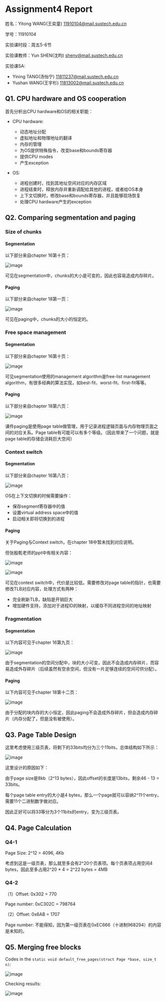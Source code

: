 # Assignment4 Report
姓名：Yitong WANG(王奕童) 11910104@mail.sustech.edu.cn

学号：11910104

实验课时段：周五5-6节

实验课教师：Yun SHEN(沈昀) sheny@mail.sustech.edu.cn

实验课SA:
- Yining TANG(汤怡宁) 11811237@mail.sustech.edu.cn
- Yushan WANG(王宇杉) 11813002@mail.sustech.edu.cn

## Q1. CPU hardware and OS cooperation

首先分析出CPU hardware和OS的相关职能：
- CPU hardware: 
  - 动态地址分配
  - 虚拟地址和物理地址的翻译
  - 内存的管理
  - 为OS提供特殊指令，改变base和bounds寄存器
  - 提供CPU modes
  - 产生exception

- OS:
  - 进程创建时，找到其地址空间对应的内存区域
  - 进程结束时，释放内存并重新调配给其他的进程，或者给OS本身
  - 上下文切换时，修改base和bounds寄存器，并且能够现场恢复
  - 处理CPU hardware产生的exception

## Q2. Comparing segmentation and paging

### Size of chunks

#### Segmentation

以下部分来自chapter 16第十页：

![image](https://user-images.githubusercontent.com/64548919/161073725-6f4f181f-bd45-44c9-a1b7-6ccf73ca5ea2.png)

可见在segmentation中，chunks的大小是可变的，因此也容易造成内存碎片。

#### Paging

以下部分来自chapter 18第一页：

![image](https://user-images.githubusercontent.com/64548919/161073960-4ce769ef-aee7-45e9-835f-f39d7fe7d1d3.png)

可见在paging中，chunks的大小的恒定的。

### Free space management

#### Segmentation

以下部分来自chapter 16第十页：

![image](https://user-images.githubusercontent.com/64548919/161075110-997810ae-b2f5-4678-a5ff-a4c8b0c42aba.png)

可见segmentation使用的management algorithm是free-list management algorithm，有很多经典的算法实现，如best-fit、worst-fit、first-fit等等。

#### Paging

以下部分来自chapter 18第六页：

![image](https://user-images.githubusercontent.com/64548919/161076037-76fb5c1d-59ac-410b-985c-7d05ff6e618e.png)

课件paging是使用page table做管理，用于记录进程逻辑页面与内存物理页面之间的对应关系。Page table有可能可以有多个等级。（因此带来了一个问题，就是page table的存储会消耗巨大空间）

### Context switch

#### Segmentation

以下部分来自chapter 16第八页：

![image](https://user-images.githubusercontent.com/64548919/161077672-0ec6fa9a-1831-49cd-ab6d-5d8403ceb132.png)

OS在上下文切换的时候需要操作：
- 保存segment寄存器中的值
- 设置virtual address space中的值
- 启动相关即将切换到的进程

#### Paging

关于Paging与Context switch，在chapter 18中暂未找到对应说明。

但张殷乾老师的ppt中有相关内容：

![image](https://user-images.githubusercontent.com/64548919/161083741-98e4468a-7955-4f08-884a-ba7600f86f04.png)

![image](https://user-images.githubusercontent.com/64548919/161084073-056fcc2e-3834-480b-a430-f8e6582ee63f.png)


可见在context switch中，代价是比较低。需要修改对page table的指针，也需要修改TLB对应内容，处理方式有两种：
- 完全刷新TLB，缺陷是开销巨大
- 增加硬件支持，添加对于进程ID的映射，以缓存不同进程空间的地址映射

### Fragmentation

#### Segmentation

以下内容可见于chapter 16第九页：

![image](https://user-images.githubusercontent.com/64548919/161085452-29dc0e52-5c44-49a1-b3ca-4d53810bd377.png)

由于segmentation的空间分配中，块的大小可变，因此不会造成内存碎片，而容易造成外存碎片（后续虽然有空余空间，但没有一片足够连续的空间可供分配）。

#### Paging

以下内容可见于chapter 18第十二页：

![image](https://user-images.githubusercontent.com/64548919/161086273-5ab8441c-b9ed-4176-945f-7bfc20f8e127.png)

由于分配的块内存的大小恒定，因此paging不会造成外存碎片，但会造成内存碎片（内存分配了，但是没有被使用）。

## Q3. Page Table Design
这里考虑使用三级页表，将剩下的33bits均分为三个11bits，总体结构如下所示：

![image](https://user-images.githubusercontent.com/64548919/161102845-da548c4e-6436-4d80-bb57-8f9d45977223.png)

这里设计的原因如下：

由于page size是8kb（2^13 bytes），因此offset的长度是13bits，剩余46 - 13 = 33bits。

每个page table entry的大小是4 bytes，那么一个page就可以容纳2^11个entry，需要11个二进制数字做对应。

因此正好可以将33等分为3个11bits的entry，变为三级页表。

## Q4. Page Calculation

### Q4-1
Page Size: 2^12 = 4096, 4Kb

考虑到这是一级页表，那么就至多会有2^20个页表项。每个页表项占用空间4 bytes，因此至多占用2^20 * 4 = 2^22 bytes = 4MB

### Q4-2
（1）Offset: 0x302 = 770

Page number: 0xC302C = 798764

（2）Offset: 0x6AB = 1707

Page number: 不能得知，因为第一级页表在0xEC666（十进制968294）的内容是未知的。

## Q5. Merging free blocks

Codes in the `static void default_free_pages(struct Page *base, size_t n)`:

![image](https://user-images.githubusercontent.com/64548919/161117988-0cc9d59e-932e-400e-a264-31b25c47714d.png)

Checking results:

![image](https://user-images.githubusercontent.com/64548919/161118348-34096206-dcd3-4cc2-a718-f2f6ea45302a.png)


